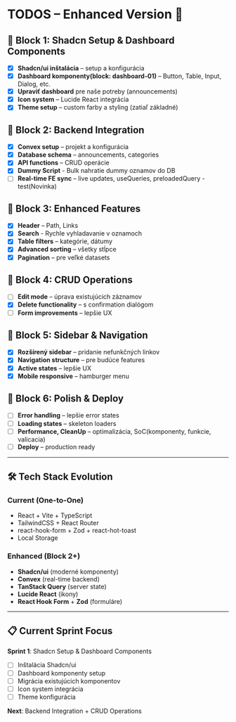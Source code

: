# TODOS – Enhanced Version 🚀

## 🎯 Block 1: Shadcn Setup & Dashboard Components

- [x] **Shadcn/ui inštalácia** – setup a konfigurácia
- [x] **Dashboard komponenty(block: dashboard-01)** – Button, Table, Input, Dialog, etc.
- [x] **Upraviť dashboard** pre naše potreby (announcements)
- [x] **Icon system** – Lucide React integrácia
- [x] **Theme setup** – custom farby a styling (zatiaľ základné)

## 🎯 Block 2: Backend Integration

- [x] **Convex setup** – projekt a konfigurácia
- [x] **Database schema** – announcements, categories
- [x] **API functions** – CRUD operácie
- [x] **Dummy Script** - Bulk nahratie dummy oznamov do DB
- [ ] **Real-time FE sync** – live updates, useQueries, preloadedQuery - test(Novinka)

## 🎯 Block 3: Enhanced Features

- [x] **Header** – Path, Links
- [x] **Search** - Rychle vyhladavanie v oznamoch
- [x] **Table filters** – kategórie, dátumy
- [x] **Advanced sorting** – všetky stĺpce
- [x] **Pagination** – pre veľké datasets

## 🎯 Block 4: CRUD Operations

- [ ] **Edit mode** – úprava existujúcich záznamov
- [x] **Delete functionality** – s confirmation dialógom
- [ ] **Form improvements** – lepšie UX

## 🎯 Block 5: Sidebar & Navigation

- [x] **Rozšírený sidebar** – pridanie nefunkčných linkov
- [x] **Navigation structure** – pre budúce features
- [x] **Active states** – lepšie UX
- [x] **Mobile responsive** – hamburger menu

## 🎯 Block 6: Polish & Deploy

- [ ] **Error handling** – lepšie error states
- [ ] **Loading states** – skeleton loaders
- [ ] **Performance, CleanUp** – optimalizácia, SoC(komponenty, funkcie, valicacia)
- [ ] **Deploy** – production ready

---

## 🛠 Tech Stack Evolution

### **Current (One-to-One)**

- React + Vite + TypeScript
- TailwindCSS + React Router
- react-hook-form + Zod + react-hot-toast
- Local Storage

### **Enhanced (Block 2+)**

- **Shadcn/ui** (moderné komponenty)
- **Convex** (real-time backend)
- **TanStack Query** (server state)
- **Lucide React** (ikony)
- **React Hook Form** + **Zod** (formuláre)

---

## 📋 Current Sprint Focus

**Sprint 1**: Shadcn Setup & Dashboard Components

- [ ] Inštalácia Shadcn/ui
- [ ] Dashboard komponenty setup
- [ ] Migrácia existujúcich komponentov
- [ ] Icon system integrácia
- [ ] Theme konfigurácia

**Next**: Backend Integration + CRUD Operations
